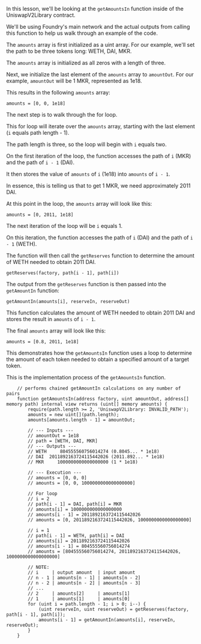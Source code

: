In this lesson, we'll be looking at the `getAmountsIn` function inside of the UniswapV2Library contract.

We'll be using Foundry's main network and the actual outputs from calling this function to help us walk through an example of the code.

The `amounts` array is first initialized as a uint array. For our example, we'll set the path to be three tokens long: WETH, DAI, MKR.

The `amounts` array is initialized as all zeros with a length of three.

Next, we initialize the last element of the `amounts` array to `amountOut`. For our example, `amountOut` will be 1 MKR, represented as 1e18.

This results in the following `amounts` array:

```solidity
amounts = [0, 0, 1e18]
```

The next step is to walk through the for loop.

This for loop will iterate over the `amounts` array, starting with the last element (`i` equals path length - 1).

The path length is three, so the loop will begin with `i` equals two. 

On the first iteration of the loop, the function accesses the path of `i` (MKR) and the path of `i - 1` (DAI). 

It then stores the value of `amounts` of `i` (1e18) into `amounts` of `i - 1`.

In essence, this is telling us that to get 1 MKR, we need approximately 2011 DAI.

At this point in the loop, the `amounts` array will look like this:

```solidity
amounts = [0, 2011, 1e18]
```

The next iteration of the loop will be `i` equals 1.

On this iteration, the function accesses the path of `i` (DAI) and the path of `i - 1` (WETH). 

The function will then call the `getReserves` function to determine the amount of WETH needed to obtain 2011 DAI.

```solidity
getReserves(factory, path[i - 1], path[i])
```

The output from the `getReserves` function is then passed into the `getAmountIn` function:

```solidity
getAmountIn(amounts[i], reserveIn, reserveOut)
```

This function calculates the amount of WETH needed to obtain 2011 DAI and stores the result in `amounts` of `i - 1`.

The final `amounts` array will look like this:

```solidity
amounts = [0.8, 2011, 1e18]
```

This demonstrates how the `getAmountsIn` function uses a loop to determine the amount of each token needed to obtain a specified amount of a target token.

This is the implementation process of the `getAmountsIn` function.

```solidity
    // performs chained getAmountIn calculations on any number of pairs
    function getAmountsIn(address factory, uint amountOut, address[] memory path) internal view returns (uint[] memory amounts) {
        require(path.length >= 2, 'UniswapV2Library: INVALID_PATH');
        amounts = new uint[](path.length);
        amounts[amounts.length - 1] = amountOut;

        // --- Inputs ---
        // amountOut = 1e18
        // path = [WETH, DAI, MKR]
        // --- Outputs ---
        // WETH     804555560756014274 (0.8045... * 1e18)
        // DAI  2011892163724115442026 (2011.892... * 1e18)
        // MKR     1000000000000000000 (1 * 1e18)

        // --- Execution ---
        // amounts = [0, 0, 0]
        // amounts = [0, 0, 1000000000000000000]

        // For loop
        // i = 2
        // path[i - 1] = DAI, path[i] = MKR
        // amounts[i] = 1000000000000000000
        // amounts[i - 1] = 2011892163724115442026
        // amounts = [0, 2011892163724115442026, 1000000000000000000]

        // i = 1
        // path[i - 1] = WETH, path[i] = DAI
        // amounts[i] = 2011892163724115442026
        // amounts[i - 1] = 804555560756014274
        // amounts = [804555560756014274, 2011892163724115442026, 1000000000000000000]

        // NOTE:
        // i     | output amount  | input amount
        // n - 1 | amounts[n - 1] | amounts[n - 2]
        // n - 2 | amounts[n - 2] | amounts[n - 3]
        // ...
        // 2     | amounts[2]     | amounts[1] 
        // 1     | amounts[1]     | amounts[0]
        for (uint i = path.length - 1; i > 0; i--) {
            (uint reserveIn, uint reserveOut) = getReserves(factory, path[i - 1], path[i]);
            amounts[i - 1] = getAmountIn(amounts[i], reserveIn, reserveOut);
        }
    }
```
